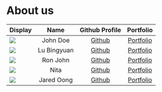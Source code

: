 # About us

Display |    Name     | Github Profile | Portfolio 
--------|:-----------:|:--------------:|:---------:
![](https://via.placeholder.com/100.png?text=Photo) |  John Doe   | [Github](https://github.com/) | [Portfolio](docs/team/johndoe.md)
![](https://via.placeholder.com/100.png?text=Photo) | Lu Bingyuan | [Github](https://github.com/) | [Portfolio](docs/team/johndoe.md)
![](https://via.placeholder.com/100.png?text=Photo) |  Ron John   | [Github](https://github.com/) | [Portfolio](docs/team/johndoe.md)
![](https://via.placeholder.com/100.png?text=Photo) |   Nita   | [Github](https://github.com/) | [Portfolio](docs/team/johndoe.md)
![](https://via.placeholder.com/100.png?text=Photo) | Jared Oong  | [Github](https://github.com/) | [Portfolio](docs/team/johndoe.md)


